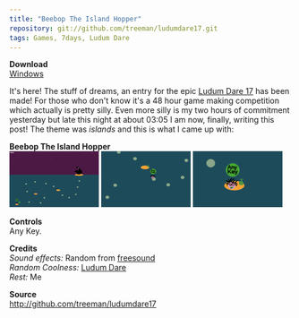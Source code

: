 ```yaml
---
title: "Beebop The Island Hopper"
repository: git://github.com/treeman/ludumdare17.git
tags: Games, 7days, Ludum Dare
---
```


**Download**  
[Windows](#)

It's here! The stuff of dreams, an entry for the epic [Ludum Dare 17][id] has been made! For those who don't know it's a 48 hour game making competition which actually is pretty silly. Even more silly is my two hours of commitment yesterday but late this night at about 03:05 I am now, finally, writing this post! The theme was *islands* and this is what I came up with:

**Beebop The Island Hopper**   
![](/images/games/thumbs/beepo1.png)
![](/images/games/thumbs/beepo2.png)
![](/images/games/thumbs/beepo3.png)  

**Controls**   
Any Key.

**Credits**   
*Sound effects:* Random from [freesound](http://www.freesound.org/)  
*Random Coolness:* [Ludum Dare][id]   
*Rest:* Me

**Source**   
<http://github.com/treeman/ludumdare17>

[id]: http://www.ludumdare.com/
